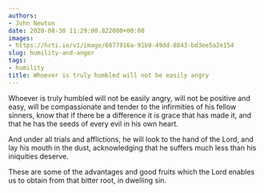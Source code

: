 ```yaml
---
authors:
- John Newton
date: 2020-08-30 11:29:00.822000+00:00
images:
- https://hcti.io/v1/image/6877916a-91b9-49dd-8843-bd3ee5a2e154
slug: humility-and-anger
tags:
- humility
title: Whoever is truly humbled will not be easily angry
---
```


Whoever is truly humbled will not be easily angry, will not be positive and easy, will be compassionate and tender to the infirmities of his fellow sinners, know that if there be a difference it is grace that has made it, and that he has the seeds of every evil in his own heart. 

And under all trials and afflictions, he will look to the hand of the Lord, and lay his mouth in the dust, acknowledging that he suffers much less than his iniquities deserve. 

These are some of the advantages and good fruits which the Lord enables us to obtain from that bitter root, in dwelling sin.